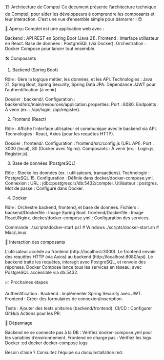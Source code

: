 🏗️ Architecture de Comptel
Ce document présente l’architecture technique de Comptel, pour aider les développeurs à comprendre les composants et leur interaction. C’est une vue d’ensemble simple pour démarrer ! 😊

🌟 Aperçu
Comptel est une application web avec :

Backend : API REST en Spring Boot (Java 21).
Frontend : Interface utilisateur en React.
Base de données : PostgreSQL (via Docker).
Orchestration : Docker Compose pour lancer tout ensemble.


🛠️ Composants
1. Backend (Spring Boot)

Rôle : Gère la logique métier, les données, et les API.
Technologies :
Java 21, Spring Boot, Spring Security, Spring Data JPA.
Dépendance JJWT pour l’authentification (à venir).


Dossier : backend/.
Configuration : backend/src/main/resources/application.properties.
Port : 8080.
Endpoints : À venir (ex. : /api/login, /api/register).

2. Frontend (React)

Rôle : Affiche l’interface utilisateur et communique avec le backend via API.
Technologies :
React, Axios (pour les requêtes HTTP).


Dossier : frontend/.
Configuration : frontend/src/config.js (URL API).
Port : 3000 (local), 80 (Docker avec Nginx).
Composants : À venir (ex. : Login.js, Register.js).

3. Base de données (PostgreSQL)

Rôle : Stocke les données (ex. : utilisateurs, transactions).
Technologie : PostgreSQL 15.
Configuration : Définie dans docker/docker-compose.yml.
Connexion :
URL : jdbc:postgresql://db:5432/comptel.
Utilisateur : postgres.
Mot de passe : Configuré dans Docker.



4. Docker

Rôle : Orchestre backend, frontend, et base de données.
Fichiers :
backend/Dockerfile : Image Spring Boot.
frontend/Dockerfile : Image React/Nginx.
docker/docker-compose.yml : Configuration des services.


Commande :.\scripts\docker-start.ps1  # Windows
./scripts/docker-start.sh   # Mac/Linux




🔗 Interaction des composants

L’utilisateur accède au frontend (http://localhost:3000).
Le frontend envoie des requêtes HTTP (via Axios) au backend (http://localhost:8080/api).
Le backend traite les requêtes, interagit avec PostgreSQL, et renvoie des réponses.
Docker Compose lance tous les services en réseau, avec PostgreSQL accessible via db:5432.


📈 Prochaines étapes

Authentification :
Backend : Implémenter Spring Security avec JWT.
Frontend : Créer des formulaires de connexion/inscription.


Tests : Ajouter des tests unitaires (backend/frontend).
CI/CD : Configurer GitHub Actions pour les PR.


🐛 Dépannage

Backend ne se connecte pas à la DB : Vérifiez docker-compose.yml pour les variables d’environnement.
Frontend ne charge pas : Vérifiez les logs Docker :cd docker
docker-compose logs



Besoin d’aide ? Consultez l’équipe ou docs/installation.md.
